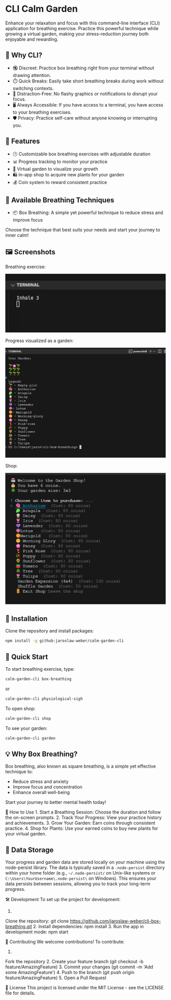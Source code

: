 
# CLI Calm Garden

Enhance your relaxation and focus with this command-line interface (CLI) application for breathing exercise. Practice this powerful technique while growing a virtual garden, making your stress-reduction journey both enjoyable and rewarding.


## 🤔 Why CLI?

- 🔇 Discreet: Practice box breathing right from your terminal without drawing attention.
- ⏱️ Quick Breaks: Easily take short breathing breaks during work without switching contexts.
- 🚫 Distraction-Free: No flashy graphics or notifications to disrupt your focus.
- 🖥️ Always Accessible: If you have access to a terminal, you have access to your breathing exercises.
- 🛡️ Privacy: Practice self-care without anyone knowing or interrupting you.


## 🌟 Features

- 🕒 Customizable box breathing exercises with adjustable duration
- 📊 Progress tracking to monitor your practice
- 🌱 Virtual garden to visualize your growth
- 🛍️ In-app shop to acquire new plants for your garden
- 💰 Coin system to reward consistent practice

## 🧘 Available Breathing Techniques

- 📦 Box Breathing: A simple yet powerful technique to reduce stress and improve focus

Choose the technique that best suits your needs and start your journey to inner calm!

## 🖼️ Screenshots

Breathing exercise:

![Breathing Exercise](./preview/breathe.webp)

Progress visualized as a garden:

![Virtual Garden](./preview/garden.png)

Shop:

![Shop](./preview/shop.png)


## 🚀 Installation

Clone the repository and install packages:

```bash
npm install -g github:jaroslaw-weber/calm-garden-cli
```

## 🏁 Quick Start

To start breathing exercise, type:

```bash
calm-garden-cli box-breathing
```

or

```bash
calm-garden-cli physiological-sigh
```

To open shop:

```bash
calm-garden-cli shop
```

To see your garden:

```bash
calm-garden-cli garden
```

## 💡 Why Box Breathing?

Box breathing, also known as square breathing, is a simple yet effective technique to:
- Reduce stress and anxiety
- Improve focus and concentration
- Enhance overall well-being

Start your journey to better mental health today!


🌿 How to Use
1.
Start a Breathing Session: Choose the duration and follow the on-screen prompts.
2.
Track Your Progress: View your practice history and achievements.
3.
Grow Your Garden: Earn coins through consistent practice.
4.
Shop for Plants: Use your earned coins to buy new plants for your virtual garden.

## 💾 Data Storage

Your progress and garden data are stored locally on your machine using the node-persist library. The data is typically saved in a `.node-persist` directory within your home folder (e.g., `~/.node-persist/` on Unix-like systems or `C:\Users\YourUsername\.node-persist\` on Windows). This ensures your data persists between sessions, allowing you to track your long-term progress.

🛠️ Development
To set up the project for development:

1.
Clone the repository:
git clone https://github.com/jaroslaw-weber/cli-box-breathing.git
2.
Install dependencies:
npm install
3.
Run the app in development mode:
npm start



🤝 Contributing
We welcome contributions! To contribute:

1.
Fork the repository
2.
Create your feature branch (git checkout -b feature/AmazingFeature)
3.
Commit your changes (git commit -m 'Add some AmazingFeature')
4.
Push to the branch (git push origin feature/AmazingFeature)
5.
Open a Pull Request

📄 License
This project is licensed under the MIT License - see the LICENSE file for details.
